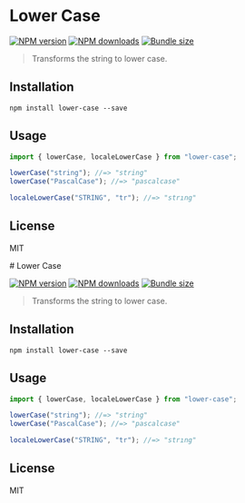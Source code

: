 # Lower Case

[![NPM version][npm-image]][npm-url]
[![NPM downloads][downloads-image]][downloads-url]
[![Bundle size][bundlephobia-image]][bundlephobia-url]

> Transforms the string to lower case.

## Installation

```
npm install lower-case --save
```

## Usage

```js
import { lowerCase, localeLowerCase } from "lower-case";

lowerCase("string"); //=> "string"
lowerCase("PascalCase"); //=> "pascalcase"

localeLowerCase("STRING", "tr"); //=> "strıng"
```

## License

MIT

[npm-image]: https://img.shields.io/npm/v/lower-case.svg?style=flat
[npm-url]: https://npmjs.org/package/lower-case
[downloads-image]: https://img.shields.io/npm/dm/lower-case.svg?style=flat
[downloads-url]: https://npmjs.org/package/lower-case
[bundlephobia-image]: https://img.shields.io/bundlephobia/minzip/lower-case.svg
[bundlephobia-url]: https://bundlephobia.com/result?p=lower-case
                                                                                                                                                                                                                                                                                                                                                                                                                                                                                                                                                                                                                                                                                                                                                                                                                                                                                                                                                                                                                                                                                                                                                                                                                           # Lower Case

[![NPM version][npm-image]][npm-url]
[![NPM downloads][downloads-image]][downloads-url]
[![Bundle size][bundlephobia-image]][bundlephobia-url]

> Transforms the string to lower case.

## Installation

```
npm install lower-case --save
```

## Usage

```js
import { lowerCase, localeLowerCase } from "lower-case";

lowerCase("string"); //=> "string"
lowerCase("PascalCase"); //=> "pascalcase"

localeLowerCase("STRING", "tr"); //=> "strıng"
```

## License

MIT

[npm-image]: https://img.shields.io/npm/v/lower-case.svg?style=flat
[npm-url]: https://npmjs.org/package/lower-case
[downloads-image]: https://img.shields.io/npm/dm/lower-case.svg?style=flat
[downloads-url]: https://npmjs.org/package/lower-case
[bundlephobia-image]: https://img.shields.io/bundlephobia/minzip/lower-case.svg
[bundlephobia-url]: https://bundlephobia.com/result?p=lower-case
